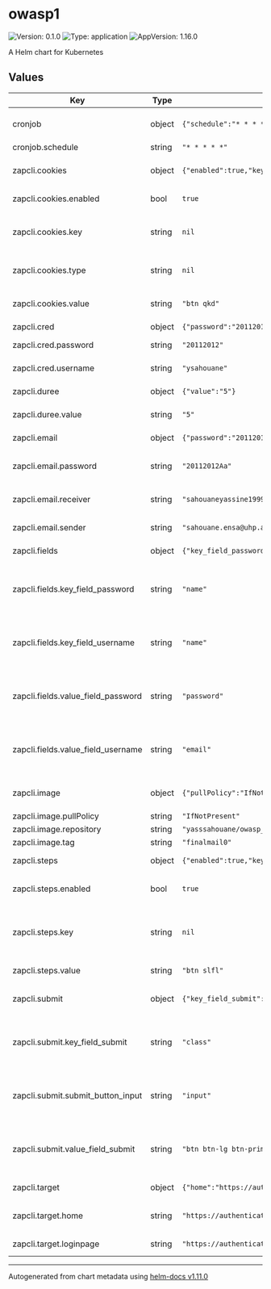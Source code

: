 # owasp1

![Version: 0.1.0](https://img.shields.io/badge/Version-0.1.0-informational?style=flat-square) ![Type: application](https://img.shields.io/badge/Type-application-informational?style=flat-square) ![AppVersion: 1.16.0](https://img.shields.io/badge/AppVersion-1.16.0-informational?style=flat-square)

A Helm chart for Kubernetes

## Values

| Key | Type | Default | Description |
|-----|------|---------|-------------|
| cronjob | object | `{"schedule":"* * * * *"}` | To schedule ou scan to run in a spesific time . |
| cronjob.schedule | string | `"* * * * *"` | The Cron value . |
| zapcli.cookies | object | `{"enabled":true,"key":null,"type":null,"value":"btn qkd"}` | To pass the cookies poop up if there is in our Login Page |
| zapcli.cookies.enabled | bool | `true` | enabled : if the login page have a pop up |
| zapcli.cookies.key | string | `nil` | key : get the button/input by ? < type value,id,name.. = value / > |
| zapcli.cookies.type | string | `nil` | type : to pass the pop up by < button,input key = value / > |
| zapcli.cookies.value | string | `"btn qkd"` | value : value of the key ? < type key = value / > |
| zapcli.cred | object | `{"password":"20112012","username":"ysahouane"}` | Login Credentials |
| zapcli.cred.password | string | `"20112012"` | pass : Password of the login page |
| zapcli.cred.username | string | `"ysahouane"` | user : Username of the login page |
| zapcli.duree | object | `{"value":"5"}` | Set A Max time for our scan  |
| zapcli.duree.value | string | `"5"` | Value of the Max time for our scan |
| zapcli.email | object | `{"password":"20112012Aa","receiver":"sahouaneyassine1999@gmail.com","sender":"sahouane.ensa@uhp.ac.ma"}` | Send Report as an Email |
| zapcli.email.password | string | `"20112012Aa"` | password : The password of SMTP server mail |
| zapcli.email.receiver | string | `"sahouaneyassine1999@gmail.com"` | receiver : The mail receiver of the Report |
| zapcli.email.sender | string | `"sahouane.ensa@uhp.ac.ma"` | sender : The SMTP User server mail |
| zapcli.fields | object | `{"key_field_password":"name","key_field_username":"name","value_field_password":"password","value_field_username":"email"}` | Get Fields of the Login page |
| zapcli.fields.key_field_password | string | `"name"` | key_field_password : < input key_field_password = value_field_password / > |
| zapcli.fields.key_field_username | string | `"name"` | key_field_username : < input key_field_username = value_field_username / >  |
| zapcli.fields.value_field_password | string | `"password"` | value_field_password : < input key_field_password = value_field_password / > |
| zapcli.fields.value_field_username | string | `"email"` | value_field_username : < input key_field_username = value_field_username / > |
| zapcli.image | object | `{"pullPolicy":"IfNotPresent","repository":"yasssahouane/owasp_test","tag":"finalmail0"}` | Image to use for OWASP ZAP Scan container |
| zapcli.image.pullPolicy | string | `"IfNotPresent"` | pullPolicy |
| zapcli.image.repository | string | `"yasssahouane/owasp_test"` | Repository  |
| zapcli.image.tag | string | `"finalmail0"` | Tag |
| zapcli.steps | object | `{"enabled":true,"key":null,"value":"btn slfl"}` | If the login page have 2-step login |
| zapcli.steps.enabled | bool | `true` | enabled : true/fasle if the login have 2 steps . |
| zapcli.steps.key | string | `nil` | key : get the button/input of the first page by ? < type  value,id,name.. = value / > . |
| zapcli.steps.value | string | `"btn slfl"` | value : < type key = value / >. |
| zapcli.submit | object | `{"key_field_submit":"class","submit_button_input":"input","value_field_submit":"btn btn-lg btn-primary float-right"}` | Get the Button to submit the form and log in |
| zapcli.submit.key_field_submit | string | `"class"` | key_field_submit : < button,input  key_field_submit = value_field_submit / > |
| zapcli.submit.submit_button_input | string | `"input"` | submit_button_input : < button,input key_field_submit = value_field_submit / > |
| zapcli.submit.value_field_submit | string | `"btn btn-lg btn-primary float-right"` | value_field_submit : < button,input  key_field_submit = value_field_submit / > |
| zapcli.target | object | `{"home":"https://authenticationtest.com/","loginpage":"https://authenticationtest.com/simpleFormAuth/"}` | information about The Target. |
| zapcli.target.home | string | `"https://authenticationtest.com/"` | home : URL of the Home page of website |
| zapcli.target.loginpage | string | `"https://authenticationtest.com/simpleFormAuth/"` | loginpage : URL of the Login page |

----------------------------------------------
Autogenerated from chart metadata using [helm-docs v1.11.0](https://github.com/norwoodj/helm-docs/releases/v1.11.0)
